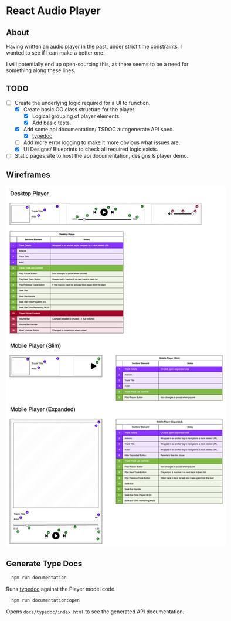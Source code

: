 # React Audio Player

## About

Having written an audio player in the past, under strict time constraints, I wanted to see if I can make a better one.

I will potentially end up open-sourcing this, as there seems to be a need for something along these lines.

## TODO

- [ ] Create the underlying logic required for a UI to function.
  - [x] Create basic OO class structure for the player.
    - [x] Logical grouping of player elements
    - [x] Add basic tests.
  - [x] Add some api documentation/ TSDOC autogenerate API spec.
    - [x] [typedoc](https://typedoc.org/)
  - [ ] Add more error logging to make it more obvious what issues are.
  - [x] UI Designs/ Blueprints to check all required logic exists.
- [ ] Static pages site to host the api documentation, designs & player demo.

## Wireframes

<p align="center">
  <img src="./docs/designs/ReactAudioPlayer.drawio.png" alt="Wireframes" style="max-width:600px;">
</p>

## Generate Type Docs

```sh
  npm run documentation
```

Runs [typedoc](https://typedoc.org/) against the Player model code.

```sh
  npm run documentation:open
```

Opens `docs/typedoc/index.html` to see the generated API documentation.
